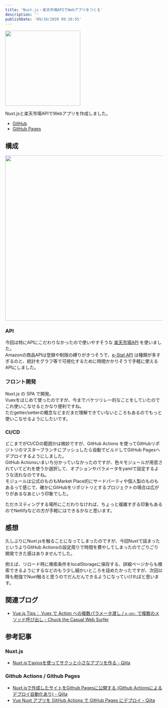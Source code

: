 ```yaml
---
title: 'Nuxt.js・楽天市場APIでWebアプリをつくる'
description: ''
publishDate: '09/16/2020 09:16:55'
---
```


<p><span itemscope itemtype="http://schema.org/Photograph"><img src="/images/hatena/20190924093802.png" width="240" height="240" loading="lazy" title="" class="hatena-fotolife" itemprop="image" /></span></p>

<p>Nuxt.jsと楽天市場APIでWebアプリを作成しました。</p>

<ul>
<li><a href="https://github.com/yuheijotaki/nuxt-rakuten-api">GitHub</a></li>
<li><a href="https://yuheijotaki.github.io/nuxt-rakuten-api/">GitHub Pages</a></li>
</ul>

<h2 id="構成">構成</h2>

<p><span itemscope itemtype="http://schema.org/Photograph"><img src="/images/hatena/20200916091603.png" width="1200" height="527" loading="lazy" title="" class="hatena-fotolife" itemprop="image" /></span></p>

<h3 id="API">API</h3>

<p>今回は特にAPIにこだわりなかったので使いやすそうな <a href="https://webservice.rakuten.co.jp/api/ichibaitemsearch/">楽天市場API</a> を使いました。<br />
Amazonの商品APIは登録や制限の縛りがきつそうで、<a href="https://jtk.hatenablog.com/entry/2020/09/06/154224">e-Stat API</a> は種類が多すぎるのと、統計をグラフ等で可視化するために時間かかりそうで手軽に使えるAPIにしました。</p>

<h3 id="フロント開発">フロント開発</h3>

<p>Nuxt.js の SPA で開発。<br />
Vuexをはじめて使ったのですが、今までバケツリレー的なことをしていたのでこれ使いこなせるとかなり便利ですね。<br />
ただgetter/setterの概念などまだまだ理解できていないところもあるのでもっと使いこなせるようにしたいです。</p>

<h3 id="CICD">CI/CD</h3>

<p>どこまでがCI/CDの範囲かは微妙ですが、GitHub Actions を使ってGitHubリポジトリのマスターブランチにプッシュしたら自動でビルドしてGitHub Pagesへデプロイするようにしました。<br />
GitHub Actionsいまいち分かっていなかったのですが、色々モジュールが用意されていてどれを使うか選択して、オプションやパラメータをyamlで設定するような流れなのですね。<br />
モジュールは公式のものもMarket Place的にサードパーティや個人製のものもあるって感じで、確かにGitHubをリポジトリとするプロジェクトの場合は広がりがあるなあという印象でした。</p>

<p>ただホスティングする場所にこだわりなければ、ちょっと複雑すぎる印象もあるのでNetlifyなどの方が手軽にはできるかなと思います。</p>

<h2 id="感想">感想</h2>

<p>久しぶりにNuxt.jsを触ることになってしまったのですが、今回Nuxtで詰まったというよりGitHub Actionsの設定周りで時間を費やしてしまったのでごりごり開発できた感はありませんでした。</p>

<p>例えば、リロード時に検索条件をlocalStorageに保存する、詳細ページからも検索できるようにするなどのもう少し細かいところを詰めたかったですが、次回以降も勉強でNuxt触ると思うのでだんだんできるようになっていければと思います。</p>

<h2 id="関連ブログ">関連ブログ</h2>

<ul>
<li><a href="https://jtk.hatenablog.com/entry/2020/09/10/122535">Vue.js Tips： Vuex で Action への複数パラメータ渡し / <code>v-on:</code> で複数のメソッド呼び出し - Chuck the Casual Web Surfer</a></li>
</ul>

<h2 id="参考記事">参考記事</h2>

<h3 id="Nuxtjs">Nuxt.js</h3>

<ul>
<li><a href="https://qiita.com/mgr/items/f2193fd21765be1d34c2">Nuxt.jsでaxiosを使ってサクッと小さなアプリを作る - Qiita</a></li>
</ul>

<h3 id="Github-Actions--Github-Pages">Github Actions / Github Pages</h3>

<ul>
<li><a href="https://qiita.com/Ancient_Scapes/items/fe18bae043e4d35f1e39">Nuxt.jsで作成したサイトをGithub Pagesに公開する (Github Actionsによるデプロイ自動化あり) - Qiita</a></li>
<li><a href="https://qiita.com/peaceiris/items/154fc3f9bccf9e4eb137">Vue Nuxt アプリを GitHub Actions で GitHub Pages にデプロイ - Qiita</a></li>
</ul>
